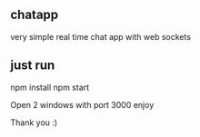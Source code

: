 ## chatapp
very simple real time chat app with web sockets
## just run 
npm install 
npm start

Open 2 windows with port 3000 enjoy

Thank you :) 
